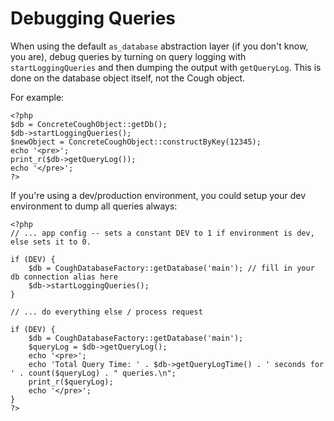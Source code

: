 Debugging Queries
=================

When using the default `as_database` abstraction layer (if you don't know, you are), debug queries by turning on query logging with `startLoggingQueries` and then dumping the output with `getQueryLog`.  This is done on the database object itself, not the Cough object.

For example:

	<?php
	$db = ConcreteCoughObject::getDb();
	$db->startLoggingQueries();
	$newObject = ConcreteCoughObject::constructByKey(12345);
	echo '<pre>';
	print_r($db->getQueryLog());
	echo '</pre>';
	?>

If you're using a dev/production environment, you could setup your dev environment to dump all queries always:

	<?php
	// ... app config -- sets a constant DEV to 1 if environment is dev, else sets it to 0.
	
	if (DEV) {
		$db = CoughDatabaseFactory::getDatabase('main'); // fill in your db connection alias here
		$db->startLoggingQueries();
	}
	
	// ... do everything else / process request
	
	if (DEV) {
		$db = CoughDatabaseFactory::getDatabase('main');
		$queryLog = $db->getQueryLog();
		echo '<pre>';
		echo 'Total Query Time: ' . $db->getQueryLogTime() . ' seconds for ' . count($queryLog) . " queries.\n";
		print_r($queryLog);
		echo '</pre>';
	}
	?>

